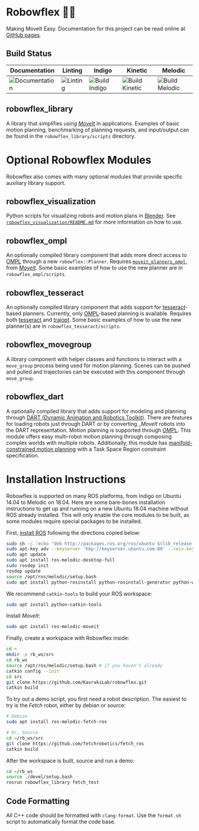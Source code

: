 # Robowflex 💪🤖
Making MoveIt Easy.
Documentation for this project can be read online at [GitHub pages](https://kavrakilab.github.io/robowflex/).

## Build Status
| Documentation | Linting | Indigo | Kinetic | Melodic |
| ------------- | ------- | ------ | ------- | ------- |
|![Documentation](https://github.com/KavrakiLab/robowflex/workflows/Documentation/badge.svg) |![Linting](https://github.com/KavrakiLab/robowflex/workflows/Linting/badge.svg)|![Build Indigo](https://github.com/KavrakiLab/robowflex/workflows/Build%20Indigo/badge.svg)|![Build Kinetic](https://github.com/KavrakiLab/robowflex/workflows/Build%20Kinetic/badge.svg)|![Build Melodic](https://github.com/KavrakiLab/robowflex/workflows/Build%20Melodic/badge.svg)|

## robowflex_library
A library that simplifies using [_MoveIt_](https://github.com/ros-planning/moveit) in applications.
Examples of basic motion planning, benchmarking of planning requests, and input/output can be found in the `robowflex_library/scripts` directory.

# Optional Robowflex Modules
Robowflex also comes with many optional modules that provide specific auxiliary library support.

## robowflex_visualization
Python scripts for visualizing robots and motion plans in [Blender](https://www.blender.org/).
See [`robowflex_visualization/README.md`](robowflex_visualization/README.md) for more information on how to use.

## robowflex_ompl
An optionally compiled library component that adds more direct access to [OMPL](http://ompl.kavrakilab.org/) through a new `robowflex::Planner`.
Requires [`moveit_planners_ompl`](https://github.com/ros-planning/moveit/tree/kinetic-devel/moveit_planners/ompl), from [_MoveIt_](https://github.com/ros-planning/moveit).
Some basic examples of how to use the new planner are in `robowflex_ompl/scripts`.

## robowflex_tesseract
An optionally compiled library component that adds support for [tesseract](https://github.com/ros-industrial-consortium/tesseract)-based planners.
Currently, only [OMPL](http://ompl.kavrakilab.org/)-based planning is available.
Requires both [tesseract](https://github.com/ros-industrial-consortium/tesseract) and [trajopt](https://github.com/ros-industrial-consortium/trajopt_ros).
Some basic examples of how to use the new planner(s) are in `robowflex_tesseract/scripts`.

## robowflex_movegroup
A library component with helper classes and functions to interact with a `move_group` process being used for motion planning.
Scenes can be pushed and pulled and trajectories can be executed with this component through `move_group`.

## robowflex_dart
A optionally compiled library that adds support for modeling and planning through [DART (Dynamic Animation and Robotics Toolkit)](https://dartsim.github.io/).
There are features for loading robots just through DART or by converting __MoveIt_ robots into the DART representation.
Motion planning is supported through [OMPL](http://ompl.kavrakilab.org/).
This module offers easy multi-robot motion planning through composing complex worlds with multiple robots.
Additionally, this module has [manifold-constrained motion planning](http://ompl.kavrakilab.org/constrainedPlanning.html) with a Task Space Region constraint specification.

# Installation Instructions

Robowflex is supported on many ROS platforms, from Indigo on Ubuntu 14.04 to Melodic on 18.04.
Here are some bare-bones installation instructions to get up and running on a new Ubuntu 18.04 machine without ROS already installed.
This will only enable the core modules to be built, as some modules require special packages to be installed.

First, [install ROS](http://wiki.ros.org/melodic/Installation/Ubuntu) following the directions copied below:

```sh
sudo sh -c 'echo "deb http://packages.ros.org/ros/ubuntu $(lsb_release -sc) main" > /etc/apt/sources.list.d/ros-latest.list'
sudo apt-key adv --keyserver 'hkp://keyserver.ubuntu.com:80' --recv-key C1CF6E31E6BADE8868B172B4F42ED6FBAB17C654
sudo apt update
sudo apt install ros-melodic-desktop-full
sudo rosdep init
rosdep update
source /opt/ros/melodic/setup.bash
sudo apt install python-rosinstall python-rosinstall-generator python-wstool build-essential
```

We recommend `catkin-tools` to build your ROS workspace:
```sh
sudo apt install python-catkin-tools
```

Install _MoveIt_:
```sh
sudo apt install ros-melodic-moveit
```

Finally, create a workspace with Robowflex inside:
```sh
cd ~
mkdir -p rb_ws/src
cd rb_ws
source /opt/ros/melodic/setup.bash # if you haven't already
catkin config --init
cd src
git clone https://github.com/KavrakiLab/robowflex.git
catkin build
```

To try out a demo script, you first need a robot description.
The easiest to try is the _Fetch_ robot, either by debian or source:
```sh
# Debian
sudo apt install ros-melodic-fetch-ros

# Or, Source
cd ~/rb_ws/src
git clone https://github.com/fetchrobotics/fetch_ros
catkin build
```

After the workspace is built, source and run a demo:
```sh
cd ~/rb_ws
source ./devel/setup.bash
rosrun robowflex_library fetch_test
```

## Code Formatting
All C++ code should be formatted with `clang-format`.
Use the `format.sh` script to automatically format the code base.

